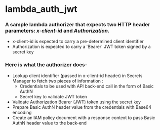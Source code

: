 # lambda_auth_jwt
### A sample lambda authorizer that expects two HTTP header parameters: *x-client-id* and *Authorization*.
- x-client-id is expected to carry a pre-determined client identifier
- Authorization is expected to carry a 'Bearer' JWT token signed by a secret key

### Here is what the authorizer does-
- Lookup client identifier (passed in x-client-id header) in Secrets Manager to fetch two pieces of information : 
  - Credentials to be used with API back-end call in the form of Basic AuthN 
  - Secret key to validate JWT token
- Validate Authorization Bearer (JWT) token using the secret key
- Prepare Basic AuthN header value from the credentials with Base64 encoding
- Create an IAM policy document with a response context to pass Basic AuthN header value to the back-end
